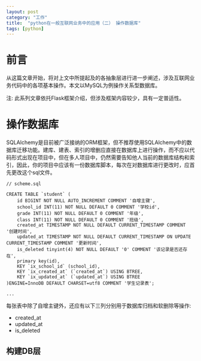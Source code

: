 ```yaml
---
layout: post
category: "工作"
title:  "python在一般互联网业务中的应用（二） 操作数据库"
tags: [python]
---
```


# 前言

从这篇文章开始，将对上文中所提起及的各抽象层进行进一步阐述，涉及互联网业务代码中的各项基本操作。本文以MySQL为例操作关系型数据库。

注: 此系列文章依托Flask框架介绍，但涉及框架内容较少，具有一定普适性。

# 操作数据库

SQLAlchemy是目前被广泛接纳的ORM框架，但不推荐使用SQLAlchemy中的数据库迁移功能。建库、建表、索引的增删应直接在数据库上进行操作，而不应以代码形式出现在项目中，但在多人项目中，仍然需要告知他人当前的数据库结构和索引，因此，你的项目中应该有一份数据库脚本，每次在对数据库进行更改时，应首先更改这个sql文件。

```
// scheme.sql

CREATE TABLE `student` (
    id BIGINT NOT NULL AUTO_INCREMENT COMMENT '自增主键',
    school_id INT(11) NOT NULL DEFAULT 0 COMMENT '学校id',
    grade INT(11) NOT NULL DEFAULT 0 COMMENT '年级',
    class INT(11) NOT NULL DEFAULT 0 COMMENT '班级',
    created_at TIMESTAMP NOT NULL DEFAULT CURRENT_TIMESTAMP COMMENT '创建时间',
    updated_at TIMESTAMP NOT NULL DEFAULT CURRENT_TIMESTAMP ON UPDATE CURRENT_TIMESTAMP COMMENT '更新时间',
    is_deleted tinyint(4) NOT NULL DEFAULT '0' COMMENT '该记录是否还存在',
    primary key(id),
    KEY `ix_school_id` (school_id),
    KEY `ix_created_at` (`created_at`) USING BTREE,
    KEY `ix_updated_at` (`updated_at`) USING BTREE
)ENGINE=InnoDB DEFAULT CHARSET=utf8 COMMENT '学生记录表';

...

```

每张表中除了自增主键外，还应有以下三列分别用于数据库归档和软删除等操作:

- created_at
- updated_at
- is_deleted

## 构建DB层



